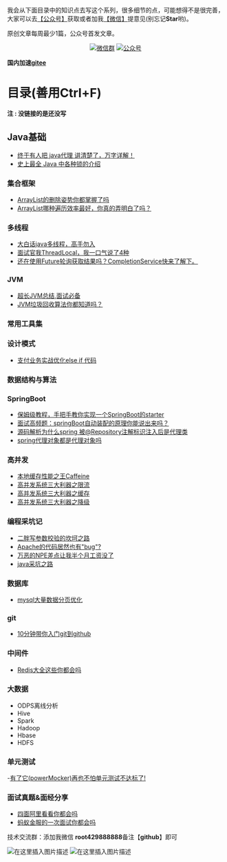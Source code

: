 我会从下面目录中的知识点去写这个系列，很多细节的点，可能想得不是很完善，大家可以去[【公众号】](#公众号)获取或者加我[【微信】](#微信)提意见(别忘记**Star**哟)。

原创文章每周最少1篇，公众号首发文章。
<p align="center">
  <a href="#微信"><img src="https://img.shields.io/badge/weChat-微信群-blue.svg" alt="微信群"></a>
  <a href="#公众号"><img src="https://img.shields.io/badge/%E5%85%AC%E4%BC%97%E5%8F%B7-java金融-lightgrey.svg" alt="公众号"></a>
</p>



**国内加速[gitee](https://javajr.gitee.io/)**

# 目录(善用Ctrl+F)

**注 : 没链接的是还没写**

## Java基础
- [终于有人把 java代理 讲清楚了，万字详解！](https://mp.weixin.qq.com/s/6CdsdPOl4bF2oZLiW3pt9Q)
- [史上最全 Java 中各种锁的介绍](https://mp.weixin.qq.com/s/yrzu-DjjyYlzlwIQCGZkKg)

  
### 集合框架
- [ArrayList的删除姿势你都掌握了吗](https://mp.weixin.qq.com/s/RX6LmCU-jBPPYDW2W-7XXw)
- [ArrayList哪种遍历效率最好，你真的弄明白了吗？](https://mp.weixin.qq.com/s/3lVkAjTvxASdbefN7K6fUA)


### 多线程
- [大白话java多线程，高手勿入](https://mp.weixin.qq.com/s/BtMYPMaNoyt-Q_GAGRPFcQ)
- [面试官我ThreadLocal，我一口气说了4种](https://mp.weixin.qq.com/s/op_ix4tPWa7l8VPg4Al1ig)
- [还在使用Future轮询获取结果吗？CompletionService快来了解下。](https://mp.weixin.qq.com/s/Z_Buz-Uiez41SXz7zpT3LQ)

### JVM
- [超长JVM总结,面试必备](https://mp.weixin.qq.com/s/jhDgLnKodhmVeoBHp5IFCw)
- [JVM垃圾回收算法你都知道吗？](https://mp.weixin.qq.com/s/8Zl4VJvqNTlCxCcG6OTZyQ)

### 常用工具集

### 设计模式
- [支付业务实战优化else if 代码](https://mp.weixin.qq.com/s/U1vRG7O8AWIdXCfHi51A3w)

  
### 数据结构与算法


### SpringBoot
- [保姆级教程，手把手教你实现一个SpringBoot的starter](https://mp.weixin.qq.com/s/_BDYap83dvg-kxca1_EiPQ)
- [面试高频题：springBoot自动装配的原理你能说出来吗？](https://mp.weixin.qq.com/s/TnofWzuaH-WDcfYVfp-UoA)
- [源码解析为什么spring 被@Repository注解标识注入后是代理类](https://mp.weixin.qq.com/s/kyxZ_2BxRiSla436xMq3Fg)
- [spring代理对象都是代理对象吗](https://mp.weixin.qq.com/s/3qyly6PwfYkUxlPUa1nFcw)



### 高并发
- [本地缓存性能之王Caffeine](https://mp.weixin.qq.com/s/huUW57TV0ZZBMo6VSBJSww)
- [高并发系统三大利器之限流](https://mp.weixin.qq.com/s/AKWHHzoJgalTp3Fxvox2_A)
- [高并发系统三大利器之缓存](https://mp.weixin.qq.com/s/wV7ORfLSoA25SW6Lgy_sTg)
- [高并发系统三大利器之降级](https://mp.weixin.qq.com/s/YiOEtaql06ZYKdx8tsEItw)

### 编程采坑记
- [二胖写参数校验的坎坷之路](https://mp.weixin.qq.com/s/IjKh5irDk1RSPtBLd7e9Vw)
- [Apache的代码居然也有"bug"?](https://mp.weixin.qq.com/s/YOZCSXN-OVA7KZrOKHM6xA)
- [万恶的NPE差点让我半个月工资没了](https://mp.weixin.qq.com/s/xoOalilXsmeOcvpjf24Z9g)
- [java采坑之路](https://mp.weixin.qq.com/s/BWoe4Yoc4nF5vZxymfeBBA)


### 数据库
- [mysql大量数据分页优化](https://mp.weixin.qq.com/s/HBZDGFqXZGd-h0df7mv3ow)

### git
- [10分钟带你入门git到github](https://mp.weixin.qq.com/s/4cp0c0Chvri_fpCNWYOJ3g)

### 中间件
- [Redis大全这些你都会吗](https://mp.weixin.qq.com/s/y4pcj5LDEutOi3WCVAzUpA)

### 大数据
  - ODPS离线分析
  - Hive
  - Spark
  - Hadoop
  - Hbase
  - HDFS


### 单元测试
-[有了它(powerMocker)再也不怕单元测试不达标了!](https://mp.weixin.qq.com/s/u3A6tr2DDfwlUexLfBzlPQ)


### 面试真题&面经分享
- [四面阿里看看你都会吗](https://mp.weixin.qq.com/s/cX2Tjc4IAxCkWfvJr0i5tw)
- [蚂蚁金服的一次面试你都会吗](https://mp.weixin.qq.com/s/LUUkyfvwGW2KoXOI9kTKig)

技术交流群：添加我微信  **root429888888**备注【**github**】即可

![在这里插入图片描述](https://img-blog.csdnimg.cn/2020091423101922.png)
<a name="公众号"></a>
  ![在这里插入图片描述](https://img-blog.csdnimg.cn/20200914232007350.png)





 